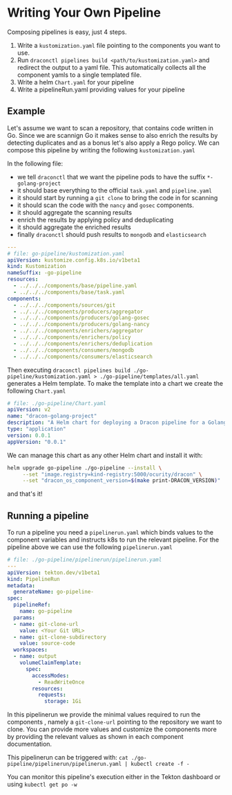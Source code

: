 # Writing Your Own Pipeline

Composing pipelines is easy, just 4 steps.

1. Write a `kustomization.yaml` file pointing to the components you want to use.
2. Run `draconctl pipelines build <path/to/kustomization.yaml>` and redirect the
   output to a yaml file. This automatically collects all the component yamls to
   a single templated file.
3. Write a helm `Chart.yaml` for your pipeline
4. Write a pipelineRun.yaml providing values for your pipeline

## Example

Let's assume we want to scan a repository, that contains code written in Go.
Since we are scannign Go it makes sense to also enrich the results by detecting
duplicates and as a bonus let's also apply a Rego policy.
We can compose this pipeline by writing the following `kustomization.yaml`

In the following file:

* we tell `draconctl` that we want the pipeline pods to have the suffix
  `*-golang-project`
* it should base everything to the official `task.yaml` and `pipeline.yaml`
* it should start by running a `git clone` to bring the code in for scanning
* it should scan the code with the `nancy` and `gosec` components.
* it should aggregate the scanning results
* enrich the results by applying policy and deduplicating
* it should aggregate the enriched results
* finally `draconctl` should push results to `mongodb` and `elasticsearch`

```yaml
---
# file: go-pipeline/kustomization.yaml
apiVersion: kustomize.config.k8s.io/v1beta1
kind: Kustomization
nameSuffix: -go-pipeline
resources:
  - ../../../components/base/pipeline.yaml
  - ../../../components/base/task.yaml
components:
  - ../../../components/sources/git
  - ../../../components/producers/aggregator
  - ../../../components/producers/golang-gosec
  - ../../../components/producers/golang-nancy
  - ../../../components/enrichers/aggregator
  - ../../../components/enrichers/policy
  - ../../../components/enrichers/deduplication
  - ../../../components/consumers/mongodb
  - ../../../components/consumers/elasticsearch

```

Then executing `draconctl pipelines build ./go-pipeline/kustomization.yaml > ./go-pipeline/templates/all.yaml`
generates a Helm template.
To make the template into a chart we create the following `Chart.yaml`

```yaml
# file: ./go-pipeline/Chart.yaml
apiVersion: v2
name: "dracon-golang-project"
description: "A Helm chart for deploying a Dracon pipeline for a Golang project."
type: "application"
version: 0.0.1
appVersion: "0.0.1"
```

We can manage this chart as any other Helm chart and install it with:

```bash
helm upgrade go-pipeline ./go-pipeline --install \
     --set "image.registry=kind-registry:5000/ocurity/dracon" \
     --set "dracon_os_component_version=$(make print-DRACON_VERSION)"
```

and that's it!

## Running a pipeline

To run a pipeline you need a `pipelinerun.yaml` which binds values to the
component variables and instructs k8s to run the relevant pipeline.
For the pipeline above we can use the following `pipelinerun.yaml`

```yaml
# file: ./go-pipeline/pipelinerun/pipelinerun.yaml
---
apiVersion: tekton.dev/v1beta1
kind: PipelineRun
metadata:
  generateName: go-pipeline-
spec:
  pipelineRef:
    name: go-pipeline
  params:
  - name: git-clone-url
    value: <Your Git URL>
  - name: git-clone-subdirectory
    value: source-code
  workspaces:
  - name: output
    volumeClaimTemplate:
      spec:
        accessModes:
          - ReadWriteOnce
        resources:
          requests:
            storage: 1Gi
```

In this pipelinerun we provide the minimal values required to run the components
, namely a `git-clone-url` pointing to the repository we want to clone.
You can provide more values and customize the components more by providing the
relevant values as shown in each component documentation.

This pipelinerun can be triggered with:
`cat ./go-pipeline/pipelinerun/pipelinerun.yaml | kubectl create -f -`

You can monitor this pipeline's execution either in the Tekton dashboard or
using `kubectl get po -w`

